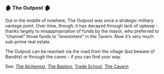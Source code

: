 ### 🏚️ The Outpost 🏚️
Out in the middle of nowhere, The Outpost was once a strategic military vantage point. Over time, though, it has
  decayed through lack of upkeep - thanks largely to misappropriation of funds by the mayor, who preferred to
  “channel” those funds to “investment” in the Tavern. Now it’s very much sub-prime real estate.

The Outpost can be reached via the road from the village (but beware of Bandits) or through the caves - if you can
  find your way.

See: [The Alchemist](/locations/alchemist), [The Bastion](/locations/bastion/bastion.md), [Trade School](/locations/trade_school/index.md), [The Cavern](/locations/cavern/index.md)


